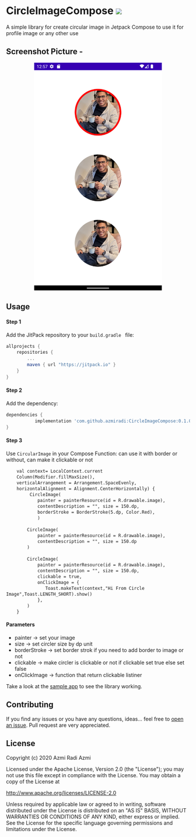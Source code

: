 # CircleImageCompose [![](https://jitpack.io/v/azmiradi/CircleImageCompose.svg)](https://jitpack.io/#azmiradi/CircleImageCompose)
A simple library for create circular image in Jetpack Compose to use it for profile image or any other use

## Screenshot Picture -

<p align="center">
  <img src="https://github.com/azmiradi/CircleImageCompose/blob/master/screenshot.png" width="350" title="Screen mobile"> 
</p>


## Usage

#### Step 1

Add the JitPack repository to your `build.gradle ` file:

```gradle
allprojects {
	repositories {
		...
		maven { url "https://jitpack.io" }
	}
}
```

#### Step 2

Add the dependency:

```gradle
dependencies {
    	   implementation 'com.github.azmiradi:CircleImageCompose:0.1.0'
}
```

 
#### Step 3

Use `CircularImage` in your Compose Function: can use it with border or without, can make it clickable or not

        val context= LocalContext.current
        Column(Modifier.fillMaxSize(),
        verticalArrangement = Arrangement.SpaceEvenly,
        horizontalAlignment = Alignment.CenterHorizontally) {
             CircleImage(
                painter = painterResource(id = R.drawable.image),
                contentDescription = "", size = 150.dp,
                borderStroke = BorderStroke(5.dp, Color.Red),
                )

            CircleImage(
                painter = painterResource(id = R.drawable.image),
                contentDescription = "", size = 150.dp
            )

            CircleImage(
                painter = painterResource(id = R.drawable.image),
                contentDescription = "", size = 150.dp,
                clickable = true,
                onClickImage = {
                   Toast.makeText(context,"Hi From Circle Image",Toast.LENGTH_SHORT).show()
                },
            )
        }
        
#### Parameters 
- painter -> set your image
- size -> set circler size by dp unit 
- borderStroke -> set border strok if you need to add border to image or not 
- clickable -> make circler is clickable or not if clickable set true else set false
- onClickImage -> function that return clickable listiner

Take a look at the [sample app](https://github.com/azmiradi/CircleImageCompose/tree/master/app) to see the library working.

## Contributing

If you find any issues or you have any questions, ideas... feel free to [open an issue](https://github.com/azmiradi/CircleImageCompose/issues/new).
Pull request are very appreciated.

## License

Copyright (c) 2020 Azmi Radi Azmi

Licensed under the Apache License, Version 2.0 (the "License");
you may not use this file except in compliance with the License.
You may obtain a copy of the License at

http://www.apache.org/licenses/LICENSE-2.0

Unless required by applicable law or agreed to in writing, software
distributed under the License is distributed on an "AS IS" BASIS,
WITHOUT WARRANTIES OR CONDITIONS OF ANY KIND, either express or implied.
See the License for the specific language governing permissions and
limitations under the License.
